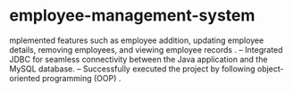 # employee-management-system
mplemented features such as employee addition, updating employee details, removing employees, and viewing employee records . – Integrated JDBC for seamless connectivity between the Java application and the MySQL database. – Successfully executed the project by following object-oriented programming (OOP) .
